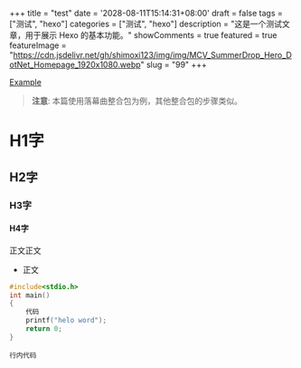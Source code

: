 +++
title = "test"
date = '2028-08-11T15:14:31+08:00'
draft = false
tags = ["测试", "hexo"]
categories = ["测试", "hexo"]
description = "这是一个测试文章，用于展示 Hexo 的基本功能。"
showComments = true
featured = true
featureImage = "https://cdn.jsdelivr.net/gh/shimoxi123/img/img/MCV_SummerDrop_Hero_DotNet_Homepage_1920x1080.webp"
slug = "99"
+++

<a href="https://example.com" title="点击访问 Example 网站">Example</a>

> **注意**: 本篇使用落幕曲整合包为例，其他整合包的步骤类似。

# H1字
## H2字
### H3字
#### H4字

正文正文

- 正文


```c
#include<stdio.h>
int main()
{
    代码
    printf("helo word");
    return 0;
}
```

` 行内代码 `